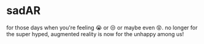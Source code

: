 sadAR
=====

for those days when you're feeling 😭 or 😒 or maybe even 😵.
no longer for the super hyped, augmented reality is now for the unhappy among us!
